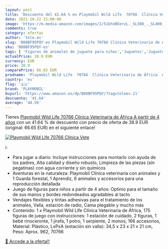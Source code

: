 ```yaml
---
layout: post
title: 'Descuento del 41.64 % en Playmobil Wild Life  70766  Clínica Vete'
date: 2021-10-22 15:00:00
image: 'https://m.media-amazon.com/images/I/51khnBEe+zL._SL500_._SL400_.jpg'
comments: true
category: ofertas
author: 'tole.es'
slug: 'B08BF95PQY-es Playmobil Wild Life 70766 Clínica Veterinaria de África A...'
sku: 'B08BF95PQY-es'
tags: [ 'Figuras de animales de juguete para niños','Juguetes','Juguetes y juegos','Muñecos y figuras','playmobil', ]
actualPrice: 38.9 EUR
currency: EUR
price: 38.9
comparePrice: 66.65 EUR
prodname: 'Playmobil Wild Life  70766  Clínica Veterinaria de África  A partir de 4 años'
country: 'es'
flag: '🇪🇸'
brand: 'PLAYMOBIL'
buyurl: 'https://www.amazon.es/dp/B08BF95PQY/?tag=tolees-21'
descuento: '41.64'
average: '44.56'
---
```


Tienes [Playmobil Wild Life  70766  Clínica Veterinaria de África  A partir de 4 años](https://www.amazon.es/dp/B08BF95PQY/?tag=tolees-21) con un 41.64 % de descuento con precio de oferta de 38.9 EUR (original: 66.65 EUR) en el siguiente enlace!

[![Playmobil Wild Life  70766  Clínica Vete](https://m.media-amazon.com/images/I/51khnBEe+zL._SL500_._SL400_.jpg)](https://www.amazon.es/dp/B08BF95PQY/?tag=tolees-21)

ℹ️:

- Para jugar a diario: Incluye instrucciones para montarlo con ayuda de los padres, Alta calidad y diseño robusto, Limpieza de las piezas (sin pegatinas) con agua corriente y sin químicos
- Aventuras en la naturaleza: Playmobil Clínica veterinaria con animales y 1 Guarda forestal, 1 Aprendiz, 6 animales y accesorios para una reproducción detallada
- Juego de figuras para niños a partir de 4 años: Optimo para el tamaño de sus manos y bordes redondeados agradables al tacto
- Vendajes flexibles y tiritas adhesivas para el tratamiento de los animales, Valla, estación de radio, Cama plegable y mucho más
- Contenido: 1 x Playmobil Wild Life Clínica Veterinaria de África, 175 figuras de juego con instrucciones: 1 estación de cuidado, 2 figuras, 1 bebé rinoceronte, 1 jirafa, 1 potro, 1 serpiente, 2 monos, 166 accesorios, Material: Plástico, LxPxA (estación sin valla): 34,5 x 23 x 21 x 21 cm, Peso: Aprox. 962, 70766

[🛒 Accede a la oferta!!](https://www.amazon.es/dp/B08BF95PQY/?tag=tolees-21)
